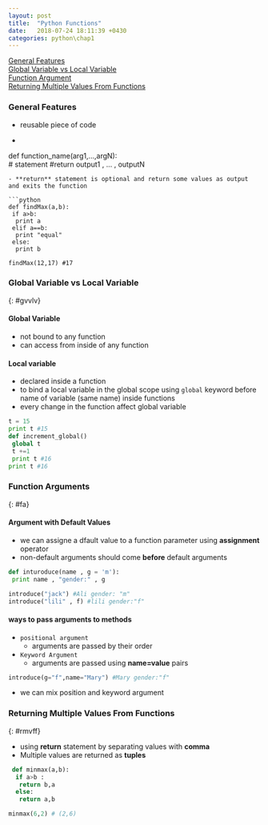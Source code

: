 ```yaml
---
layout: post
title:  "Python Functions"
date:   2018-07-24 18:11:39 +0430
categories: python\chap1
---
```

[General Features](#general-features)  
[Global Variable vs Local Variable](#gvvlv)  
[Function Argument](#fa)  
[Returning Multiple Values From Functions](#rmvff)  


### General Features
- reusable piece of code  
- ```python
def function_name(arg1,...,argN):  
    # statement 
    #return output1 , ... , outputN 
```
- **return** statement is optional and return some values as output and exits the function 

```python
def findMax(a,b):
 if a>b:
  print a
 elif a==b:
  print "equal"
 else:
  print b

findMax(12,17) #17
```
### Global Variable vs Local Variable
{: #gvvlv}
#### Global Variable
- not bound to any function
- can access from inside of any function

#### Local variable
- declared inside a function
- to bind a local variable in the global scope using `global` keyword before name of variable (same name) inside functions
- every change in the function affect global variable
```python
t = 15
print t #15
def increment_global()
 global t
 t +=1
 print t #16
print t #16
```

### Function Arguments
{: #fa}
#### Argument with Default Values
  - we can assigne a dfault value to a function parameter using **assignment** operator
  - non-default arguments should come **before** default arguments  

  ```python
  def inturoduce(name , g = 'm'):
   print name , "gender:" , g

  introduce("jack") #Ali gender: "m"
  introduce("lili" , f) #lili gender:"f"
  ```
#### ways to pass arguments to methods
- `positional argument`  
  - arguments are passed by their order  
- `Keyword Argument`  
  - arguments are passed using **name=value** pairs

```python
introduce(g="f",name="Mary") #Mary gender:"f"
```
- we can mix position and keyword argument

### Returning Multiple Values From Functions
{: #rmvff}
- using **return** statement by separating values with **comma**
- Multiple values are returned as **tuples**  

```python
 def minmax(a,b):
  if a>b :
   return b,a
  else:
   return a,b

minmax(6,2) # (2,6)
```




